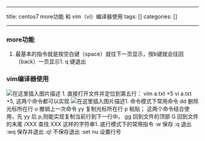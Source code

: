 
--- 
title:  centos7 more功能 和 vim（vi）编译器使用 
tags: []
categories: [] 

---
### more功能
1. 最基本的指令就是按空白键（space）就往下一页显示，按b键就会往回（back）一页显示1. q 键退出
### vim编译器使用

<img src="https://img-blog.csdnimg.cn/fd9a4e3e7b6f4334a6b9d6ee83af6167.png?x-oss-process=image/watermark,type_d3F5LXplbmhlaQ,shadow_50,text_Q1NETiBA56eL5Y-25riF6aOO,size_20,color_FFFFFF,t_70,g_se,x_16" alt="在这里插入图片描述">
1. 直接打开文件并定位到第五行： vim a.txt +5 vi a.txt +5, 这两个命令都可以实现 <img src="https://img-blog.csdnimg.cn/e01a55e9432a462d9f0b1f236faec7ab.png?x-oss-process=image/watermark,type_d3F5LXplbmhlaQ,shadow_50,text_Q1NETiBA56eL5Y-25riF6aOO,size_20,color_FFFFFF,t_70,g_se,x_16" alt="在这里插入图片描述">1. 命令模式下常用命令 dd 删除光标所在行 u 撤销上一次命令 yy 复制光标所在行 p 粘贴； 这两个命令结合使用，先 yy 后 p,则能实现复制当前行到下一行中。 gg 回到文件的顶部 G 回到文件的末尾 /XXX 查找 XXX 这样的字符串1. 底行模式下的常用指令 :w 保存 :q 退出 :wq 保存并退出 :q! 不保存退出 :set nu 设置行号